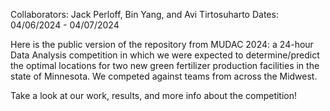 Collaborators: Jack Perloff, Bin Yang, and Avi Tirtosuharto
Dates: 04/06/2024 - 04/07/2024

Here is the public version of the repository from MUDAC 2024: a 24-hour Data Analysis competition in which we were expected to determine/predict the optimal locations 
for two new green fertilizer production facilities in the state of Minnesota. We competed against teams from across the Midwest.

Take a look at our work, results, and more info about the competition!
